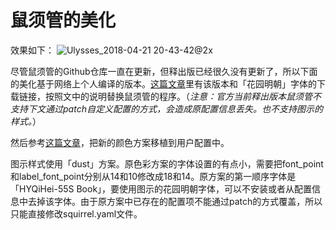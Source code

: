 # 鼠须管的美化

效果如下：
![Ulysses_2018-04-21 20-43-42@2x](https://wx2.sinaimg.cn/large/006tNbRwly1fwvx9h8tgtj30n20bqaah.jpg)

尽管鼠须管的Github仓库一直在更新，但释出版已经很久没有更新了，所以下面的美化基于网络上个人编译的版本。[这篇文章](https://scomper.me/gtd/-shu-xu-guan-de-diao-jiao-bi-ji)里有该版本和「花园明朝」字体的下载链接，按照文中的说明替换鼠须管的程序。（_注意：官方当前释出版本鼠须管不支持下文通过patch自定义配置的方式，会造成原配置信息丢失。也不支持图示的样式。_）

然后参考[这篇文章](https://scomper.me/gtd/shu-xu-guan-shu-ru-fa-de-xin-pei-se)，把新的颜色方案移植到用户配置中。

图示样式使用「dust」方案。原色彩方案的字体设置的有点小，需要把font\_point和label\_font\_point分别从14和10修改成18和14。原方案的第一顺序字体是「HYQiHei-55S Book」，要使用图示的花园明朝字体，可以不安装或者从配置信息中去掉该字体。由于原方案中已存在的配置项不能通过patch的方式覆盖，所以只能直接修改squirrel.yaml文件。


